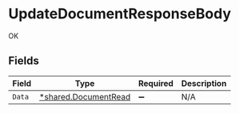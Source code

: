 # UpdateDocumentResponseBody

OK


## Fields

| Field                                                       | Type                                                        | Required                                                    | Description                                                 |
| ----------------------------------------------------------- | ----------------------------------------------------------- | ----------------------------------------------------------- | ----------------------------------------------------------- |
| `Data`                                                      | [*shared.DocumentRead](../../models/shared/documentread.md) | :heavy_minus_sign:                                          | N/A                                                         |
